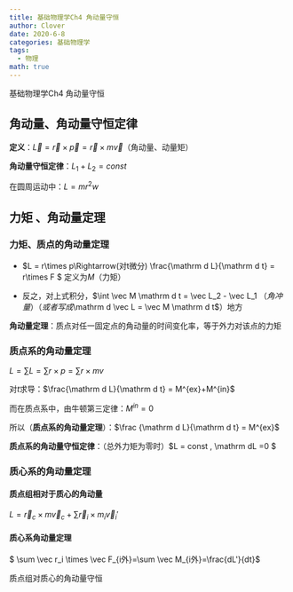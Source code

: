 ```yaml
---
title: 基础物理学Ch4 角动量守恒
author: Clover
date: 2020-6-8
categories: 基础物理学
tags:
  - 物理
math: true
---
```


基础物理学Ch4 角动量守恒

<!-- more -->

## 角动量、角动量守恒定律

**定义**：$\vec L = \vec r \times \vec p = \vec r \times m \vec v$（角动量、动量矩）

**角动量守恒定律**：$L_1+L_2 = const$

在圆周运动中：$L = mr^2 w$

## 力矩 、角动量定理

### 力矩、质点的角动量定理

- $L = r\times p\Rightarrow(对t微分) \frac{\mathrm d L}{\mathrm d t} = r\times F $ 定义为$M$（力矩）

- 反之，对上式积分，$\int \vec M \mathrm d t = \vec L_2 - \vec L_1 $（角冲量）（或者写成$\mathrm d \vec L = \vec M \mathrm d t$）地方

**角动量定理**：质点对任一固定点的角动量的时间变化率，等于外力对该点的力矩

### 质点系的角动量定理

$L = \sum L = \sum r \times p=\sum r\times mv$

对$t$求导：$\frac{\mathrm d L}{\mathrm d t} = M^{ex}+M^{in}$

而在质点系中，由牛顿第三定律：$M^{in}=0$

所以（**质点系的角动量定理**）：$\frac {\mathrm d L}{\mathrm d t} = M^{ex}$

**质点系的角动量守恒定律**：（总外力矩为零时）$L = const , \mathrm dL =0 $

### 质心系的角动量定理

#### 质点组相对于质心的角动量

$L = \vec r_c \times m\vec v_c+\sum \vec r_i \times m_i \vec v_i'$

#### 质心系角动量定理

$ \sum \vec r_i \times \vec F_{i外}=\sum \vec M_{i外}=\frac{dL'}{dt}$

质点组对质心的角动量守恒
